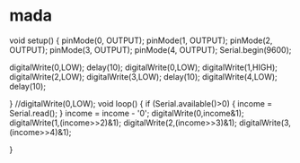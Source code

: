 # mada
void setup()
{
  pinMode(0, OUTPUT);
  pinMode(1, OUTPUT);
  pinMode(2, OUTPUT);
  pinMode(3, OUTPUT);
  pinMode(4, OUTPUT);
  Serial.begin(9600);
  
  digitalWrite(0,LOW);
  delay(10);
  digitalWrite(0,LOW);
  digitalWrite(1,HIGH);
  digitalWrite(2,LOW);
  digitalWrite(3,LOW);
  delay(10);
  digitalWrite(4,LOW);
  delay(10);
  
}
//digitalWrite(0,LOW);
void loop()
{
  if (Serial.available()>0)
  {
    income = Serial.read();
  }
  income = income - '0';
  digitalWrite(0,income&1);
  digitalWrite(1,(income>>2)&1);
  digitalWrite(2,(income>>3)&1);
  digitalWrite(3,(income>>4)&1);
  
}
